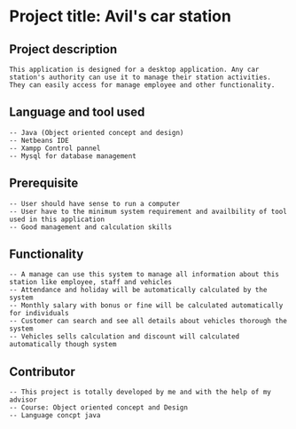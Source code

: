 # Project title: Avil's car station
## Project description
    This application is designed for a desktop application. Any car station's authority can use it to manage their station activities.
    They can easily access for manage employee and other functionality. 

## Language and tool used
    -- Java (Object oriented concept and design)
    -- Netbeans IDE
    -- Xampp Control pannel
    -- Mysql for database management
    
## Prerequisite
    -- User should have sense to run a computer
    -- User have to the minimum system requirement and availbility of tool used in this application
    -- Good management and calculation skills

## Functionality
    -- A manage can use this system to manage all information about this station like employee, staff and vehicles
    -- Attendance and holiday will be automatically calculated by the system
    -- Monthly salary with bonus or fine will be calculated automatically for individuals
    -- Customer can search and see all details about vehicles thorough the system
    -- Vehicles sells calculation and discount will calculated automatically though system
    
## Contributor
    -- This project is totally developed by me and with the help of my advisor
    -- Course: Object oriented concept and Design
    -- Language concpt java
    


